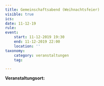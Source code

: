 ```yaml
---
title: Gemeinschaftsabend (Weihnachtsfeier)
visible: true
ics: 
date: 11-12-19
rule: 
event:
	start: 11-12-2019 19:30
	end: 11-12-2019 22:00
	location: ''
taxonomy:
	category: veranstaltungen
	tag: 

---
```




**Veranstaltungsort:** 

